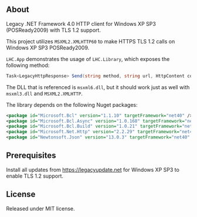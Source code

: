 ## About

Legacy .NET Framework 4.0 HTTP client for Windows XP SP3 (POSReady2009) with TLS 1.2 support.

This project utilizes `MSXML2.XMLHTTP60` to make HTTPS TLS 1.2 calls on Windows XP SP3 POSReady2009.

`LHC.App` demonstrates the usage of `LHC.Library`, which exposes the following method:


```C#
Task<LegacyHttpResponse> Send(string method, string url, HttpContent content = null)
```

The DLL that is referenced is `msxml6.dll`, but it should work just as well with `msxml3.dll` and `MSXML2.XMLHTTP`.

The library depends on the following Nuget packages:

```xml
<package id="Microsoft.Bcl" version="1.1.10" targetFramework="net40" />
<package id="Microsoft.Bcl.Async" version="1.0.168" targetFramework="net40" />
<package id="Microsoft.Bcl.Build" version="1.0.21" targetFramework="net40" />
<package id="Microsoft.Net.Http" version="2.2.29" targetFramework="net40" />
<package id="Newtonsoft.Json" version="13.0.3" targetFramework="net40" />
```

## Prerequisites

Install all updates from https://legacyupdate.net for Windows XP SP3 to enable TLS 1.2 support.

## License

Released under MIT license.